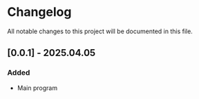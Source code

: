 # Changelog

All notable changes to this project will be documented in this file.

## [0.0.1] - 2025.04.05

### Added
- Main program
